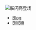 ![朕闪亮登场](https://github.com/FHangH/FHangH/assets/49579735/4a6e4897-5583-4c71-8c5c-7a84b4c465e7)

- [Blog](fangh.space)
- [BiliBili](https://space.bilibili.com/270389808)
